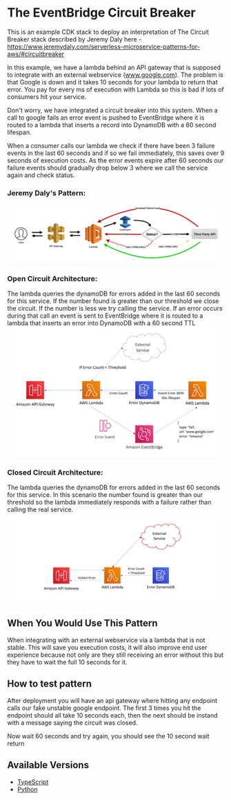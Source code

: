 # The EventBridge Circuit Breaker

This is an example CDK stack to deploy an interpretation of The Circuit Breaker stack described by Jeremy Daly here - https://www.jeremydaly.com/serverless-microservice-patterns-for-aws/#circuitbreaker

In this example, we have a lambda behind an API gateway that is supposed to integrate with an external webservice (www.google.com). The problem is that Google is down and it takes 10 seconds for your lambda to return that error. You pay for every ms of execution with Lambda so this is bad if lots of consumers hit your service.

Don't worry, we have integrated a circuit breaker into this system. When a call to google fails an error event is pushed to EventBridge where it is routed to a lambda that inserts a record into DynamoDB with a 60 second lifespan.

When a consumer calls our lambda we check if there have been 3 failure events in the last 60 seconds and if so we fail immediately, this saves over 9 seconds of execution costs. As the error events expire after 60 seconds our failure events should gradually drop below 3 where we call the service again and check status.

### Jeremy Daly's Pattern:
![Architecture](img/jd_arch.png)

### Open Circuit Architecture:
The lambda queries the dynamoDB for errors added in the last 60 seconds for this service. If the number found is greater than our threshold we close the circuit. If the number is less we try calling the service. If an error occurs during that call an event is sent to EventBridge where it is routed to a lambda that inserts an error into DynamoDB with a 60 second TTL
![Architecture](img/arch2.PNG)

### Closed Circuit Architecture:
The lambda queries the dynamoDB for errors added in the last 60 seconds for this service. In this scenario the number found is greater than our threshold so the lambda immediately responds with a failure rather than calling the real service.
![Architecture](img/arch_closed.png)

## When You Would Use This Pattern

When integrating with an external webservice via a lambda that is not stable. This will save you execution costs, it will also improve end user experience because not only are they still receiving an error without this but they have to wait the full 10 seconds for it.

## How to test pattern 

After deployment you will have an api gateway where hitting any endpoint calls our fake unstable google endpoint. The first 3 times you hit the endpoint should all take 10 seconds each, then the next should be instand with a message saying the circuit was closed. 

Now wait 60 seconds and try again, you should see the 10 second wait return

## Available Versions

 * [TypeScript](typescript/)
 * [Python](python/)
